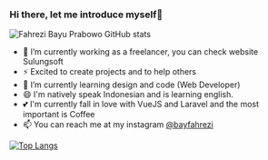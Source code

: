 ### Hi there, let me introduce myself👋
![Fahrezi Bayu Prabowo GitHub stats](https://github-readme-stats.vercel.app/api?username=fahrezibayu&show_icons=true&theme=dracula)
- 🔭 I’m currently working as a freelancer, you can check website Sulungsoft
- ⚡ Excited to create projects and to help others
- 🌱 I’m currently learning design and code (Web Developer)
- 😄 I'm natively speak Indonesian and is learning english.
- 💕 I'm currently fall in love with VueJS and Laravel and the most important is Coffee
- 📫 You can reach me at my instagram <a href="https://www.instagram.com/bayfahrezi/">@bayfahrezi</a>

[![Top Langs](https://github-readme-stats.vercel.app/api/top-langs/?username=fahrezibayu&layout=compact)](https://github.com/fahrezibayu/)
